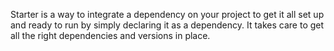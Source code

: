 Starter is a way to integrate a dependency on your project to get it all set up
and ready to run by simply declaring it as a dependency. 
It takes care to get all the right dependencies and versions in place. 
